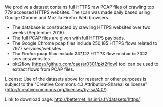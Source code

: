 We prodive a dataset contains full HTTPS raw PCAP files of crawling top 779 accessed HTTPS websites. 
The scan was made daily based using Goolge Chrome and Mozilla Firefox Web browsers.

- The database is constructed by crawling HTTPS websites over two weeks (September 2016).
- The full PCAP files are given with full HTTPS payloads.
- The Google Chrome pcap files include 250,185 HTTPS flows related to 7977 services/websites.
- The Firefox pcap files include 237,127 HTTPS flow related to 7322 services/websites.
- pkt2flow (https://github.com/caesar0301/pkt2flow) tool can be used to extract flows from PCAP files.

License:
Use of the datasets above for research or other purposes is subject to the "Creative Commons 4.0 Attribution-Sharealike license" (http://creativecommons.org/licenses/by-sa/4.0/).

Link to download page: http://betternet.lhs.inria.fr/datasets/https/
